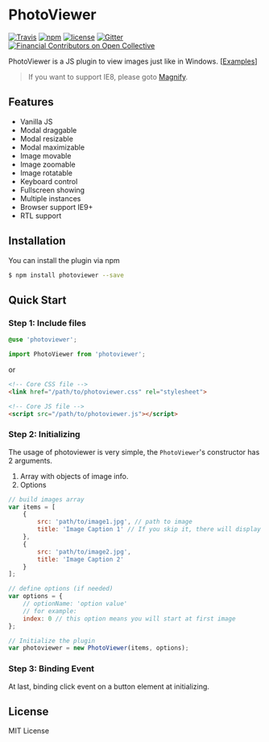 # PhotoViewer

[![Travis](https://img.shields.io/travis/nzbin/photoviewer.svg)](https://travis-ci.org/nzbin/photoviewer)
[![npm](https://img.shields.io/npm/v/photoviewer.svg)](https://www.npmjs.com/package/photoviewer)
[![license](https://img.shields.io/github/license/mashape/apistatus.svg)](https://github.com/nzbin/photoviewer/blob/master/LICENSE)
[![Gitter](https://img.shields.io/gitter/room/photoviewer/photoviewer.svg)](https://gitter.im/photoviewer/community)
[![Financial Contributors on Open Collective](https://opencollective.com/photoviewer/all/badge.svg?label=financial+contributors)](https://opencollective.com/photoviewer) 

PhotoViewer is a JS plugin to view images just like in Windows. [[Examples](https://nzbin.github.io/photoviewer/)]

> If you want to support IE8, please goto [Magnify](https://github.com/nzbin/magnify/).

## Features

- Vanilla JS
- Modal draggable
- Modal resizable
- Modal maximizable
- Image movable
- Image zoomable
- Image rotatable
- Keyboard control
- Fullscreen showing
- Multiple instances
- Browser support IE9+
- RTL support

## Installation

You can install the plugin via npm

```sh
$ npm install photoviewer --save
```

## Quick Start

### Step 1: Include files

```scss
@use 'photoviewer';
```

```js
import PhotoViewer from 'photoviewer';
```

or

```html
<!-- Core CSS file -->
<link href="/path/to/photoviewer.css" rel="stylesheet">

<!-- Core JS file -->
<script src="/path/to/photoviewer.js"></script>
```

### Step 2: Initializing

The usage of photoviewer is very simple, the `PhotoViewer`'s constructor has 2 arguments.

1. Array with objects of image info.
2. Options

```js
// build images array
var items = [
    {
        src: 'path/to/image1.jpg', // path to image
        title: 'Image Caption 1' // If you skip it, there will display the original image name(image1)
    },
    {
        src: 'path/to/image2.jpg',
        title: 'Image Caption 2'
    }
];

// define options (if needed)
var options = {
    // optionName: 'option value'
    // for example:
    index: 0 // this option means you will start at first image
};

// Initialize the plugin
var photoviewer = new PhotoViewer(items, options);
```

### Step 3: Binding Event

At last, binding click event on a button element at initializing.


## License

MIT License
